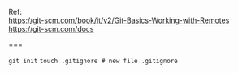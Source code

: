 Ref:  
https://git-scm.com/book/it/v2/Git-Basics-Working-with-Remotes  
https://git-scm.com/docs  

===

`git init`
`touch .gitignore # new file .gitignore`
